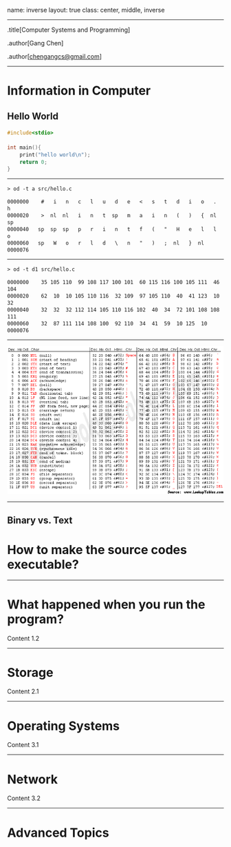 name: inverse
layout: true
class: center, middle, inverse

---
.title[Computer Systems and Programming]

.author[Gang Chen]

.author[chengangcs@gmail.com]

---


# Information in Computer

## Hello World
```c
#include<stdio>

int main(){
    print("hello world\n");
    return 0;
}
```

---
```shell
> od -t a src/hello.c
```

```
0000000    #   i   n   c   l   u   d   e   <   s   t   d   i   o   .   h
0000020    >  nl  nl   i   n   t  sp   m   a   i   n   (   )   {  nl  sp
0000040   sp  sp  sp   p   r   i   n   t   f   (   "   H   e   l   l   o
0000060   sp   W   o   r   l   d   \   n   "   )   ;  nl   }  nl
0000076
```

---
```shell
> od -t d1 src/hello.c
```
```
0000000    35 105 110  99 108 117 100 101  60 115 116 100 105 111  46 104
0000020    62  10  10 105 110 116  32 109  97 105 110  40  41 123  10  32
0000040    32  32  32 112 114 105 110 116 102  40  34  72 101 108 108 111
0000060    32  87 111 114 108 100  92 110  34  41  59  10 125  10
0000076
```

---

![ASCII Table](imgs/asciifull.gif)

---

## Binary vs. Text

# How to make the source codes executable?




---
# What happened when you run the program?

Content 1.2


---
# Storage

Content 2.1


---
# Operating Systems

Content 3.1

---
# Network

Content 3.2

---
# Advanced Topics
